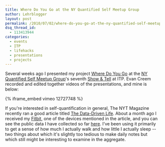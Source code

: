 ```yaml
---
title: Where Do You Go at the NY Quantified Self Meetup Group
author: Lehrblogger
layout: post
permalink: /2010/07/02/where-do-you-go-at-the-ny-quantified-self-meetup-group/
dsq_thread_id:
  - 113413944
categories:
  - events
  - ITP
  - lifehacks
  - presentations
  - projects
---
```

Several weeks ago I presented my project [Where Do You Go][1] at the [NY Quantified Self Meetup Group][2]'s seventh [Show & Tell][3] at ITP. Evan Creem recorded and edited together videos of the presentations, and mine is below:

{% iframe_embed vimeo 12727748 %}

If you're interested in self-quantification in general, The NYT Magazine recently ran a good article titled [The Data-Driven Life][4]. About a month ago I received my [Fitbit][5], one of the devices mentioned in the article, and you can see the public data I have collected so far [here][6]. I've been using it primarily to get a sense of how much I actually walk and how little I actually sleep -- two things about which it's slightly too tedious to make daily notes but which still might be interesting to examine in the aggregate.

 [1]: http://www.wheredoyougo.net/
 [2]: http://www.meetup.com/NYQuantifiedSelf/
 [3]: http://www.meetup.com/NYQuantifiedSelf/calendar/13199990/
 [4]: http://www.nytimes.com/2010/05/02/magazine/02self-measurement-t.html?pagewanted=all
 [5]: http://www.fitbit.com/
 [6]: http://www.fitbit.com/user/228B4M
